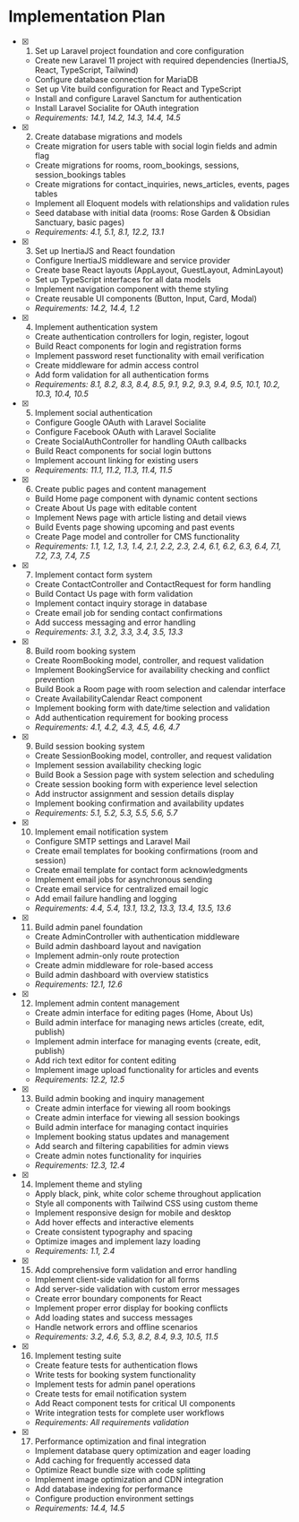# Implementation Plan

- [x] 1. Set up Laravel project foundation and core configuration
  - Create new Laravel 11 project with required dependencies (InertiaJS, React, TypeScript, Tailwind)
  - Configure database connection for MariaDB
  - Set up Vite build configuration for React and TypeScript
  - Install and configure Laravel Sanctum for authentication
  - Install Laravel Socialite for OAuth integration
  - _Requirements: 14.1, 14.2, 14.3, 14.4, 14.5_

- [x] 2. Create database migrations and models
  - Create migration for users table with social login fields and admin flag
  - Create migrations for rooms, room_bookings, sessions, session_bookings tables
  - Create migrations for contact_inquiries, news_articles, events, pages tables
  - Implement all Eloquent models with relationships and validation rules
  - Seed database with initial data (rooms: Rose Garden & Obsidian Sanctuary, basic pages)
  - _Requirements: 4.1, 5.1, 8.1, 12.2, 13.1_

- [x] 3. Set up InertiaJS and React foundation
  - Configure InertiaJS middleware and service provider
  - Create base React layouts (AppLayout, GuestLayout, AdminLayout)
  - Set up TypeScript interfaces for all data models
  - Implement navigation component with theme styling
  - Create reusable UI components (Button, Input, Card, Modal)
  - _Requirements: 14.2, 14.4, 1.2_

- [x] 4. Implement authentication system
  - Create authentication controllers for login, register, logout
  - Build React components for login and registration forms
  - Implement password reset functionality with email verification
  - Create middleware for admin access control
  - Add form validation for all authentication forms
  - _Requirements: 8.1, 8.2, 8.3, 8.4, 8.5, 9.1, 9.2, 9.3, 9.4, 9.5, 10.1, 10.2, 10.3, 10.4, 10.5_

- [x] 5. Implement social authentication
  - Configure Google OAuth with Laravel Socialite
  - Configure Facebook OAuth with Laravel Socialite
  - Create SocialAuthController for handling OAuth callbacks
  - Build React components for social login buttons
  - Implement account linking for existing users
  - _Requirements: 11.1, 11.2, 11.3, 11.4, 11.5_

- [x] 6. Create public pages and content management
  - Build Home page component with dynamic content sections
  - Create About Us page with editable content
  - Implement News page with article listing and detail views
  - Build Events page showing upcoming and past events
  - Create Page model and controller for CMS functionality
  - _Requirements: 1.1, 1.2, 1.3, 1.4, 2.1, 2.2, 2.3, 2.4, 6.1, 6.2, 6.3, 6.4, 7.1, 7.2, 7.3, 7.4, 7.5_

- [x] 7. Implement contact form system
  - Create ContactController and ContactRequest for form handling
  - Build Contact Us page with form validation
  - Implement contact inquiry storage in database
  - Create email job for sending contact confirmations
  - Add success messaging and error handling
  - _Requirements: 3.1, 3.2, 3.3, 3.4, 3.5, 13.3_

- [x] 8. Build room booking system
  - Create RoomBooking model, controller, and request validation
  - Implement BookingService for availability checking and conflict prevention
  - Build Book a Room page with room selection and calendar interface
  - Create AvailabilityCalendar React component
  - Implement booking form with date/time selection and validation
  - Add authentication requirement for booking process
  - _Requirements: 4.1, 4.2, 4.3, 4.5, 4.6, 4.7_

- [x] 9. Build session booking system
  - Create SessionBooking model, controller, and request validation
  - Implement session availability checking logic
  - Build Book a Session page with system selection and scheduling
  - Create session booking form with experience level selection
  - Add instructor assignment and session details display
  - Implement booking confirmation and availability updates
  - _Requirements: 5.1, 5.2, 5.3, 5.5, 5.6, 5.7_

- [x] 10. Implement email notification system
  - Configure SMTP settings and Laravel Mail
  - Create email templates for booking confirmations (room and session)
  - Create email template for contact form acknowledgments
  - Implement email jobs for asynchronous sending
  - Create email service for centralized email logic
  - Add email failure handling and logging
  - _Requirements: 4.4, 5.4, 13.1, 13.2, 13.3, 13.4, 13.5, 13.6_

- [x] 11. Build admin panel foundation
  - Create AdminController with authentication middleware
  - Build admin dashboard layout and navigation
  - Implement admin-only route protection
  - Create admin middleware for role-based access
  - Build admin dashboard with overview statistics
  - _Requirements: 12.1, 12.6_

- [x] 12. Implement admin content management
  - Create admin interface for editing pages (Home, About Us)
  - Build admin interface for managing news articles (create, edit, publish)
  - Implement admin interface for managing events (create, edit, publish)
  - Add rich text editor for content editing
  - Implement image upload functionality for articles and events
  - _Requirements: 12.2, 12.5_

- [x] 13. Build admin booking and inquiry management
  - Create admin interface for viewing all room bookings
  - Create admin interface for viewing all session bookings
  - Build admin interface for managing contact inquiries
  - Implement booking status updates and management
  - Add search and filtering capabilities for admin views
  - Create admin notes functionality for inquiries
  - _Requirements: 12.3, 12.4_

- [x] 14. Implement theme and styling
  - Apply black, pink, white color scheme throughout application
  - Style all components with Tailwind CSS using custom theme
  - Implement responsive design for mobile and desktop
  - Add hover effects and interactive elements
  - Create consistent typography and spacing
  - Optimize images and implement lazy loading
  - _Requirements: 1.1, 2.4_

- [x] 15. Add comprehensive form validation and error handling
  - Implement client-side validation for all forms
  - Add server-side validation with custom error messages
  - Create error boundary components for React
  - Implement proper error display for booking conflicts
  - Add loading states and success messages
  - Handle network errors and offline scenarios
  - _Requirements: 3.2, 4.6, 5.3, 8.2, 8.4, 9.3, 10.5, 11.5_

- [x] 16. Implement testing suite
  - Create feature tests for authentication flows
  - Write tests for booking system functionality
  - Implement tests for admin panel operations
  - Create tests for email notification system
  - Add React component tests for critical UI components
  - Write integration tests for complete user workflows
  - _Requirements: All requirements validation_

- [x] 17. Performance optimization and final integration
  - Implement database query optimization and eager loading
  - Add caching for frequently accessed data
  - Optimize React bundle size with code splitting
  - Implement image optimization and CDN integration
  - Add database indexing for performance
  - Configure production environment settings
  - _Requirements: 14.4, 14.5_
